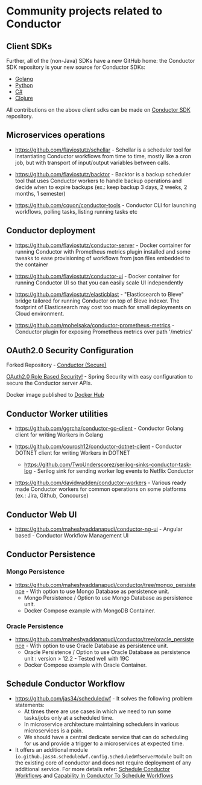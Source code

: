 # Community projects related to Conductor

## Client SDKs

Further, all of the (non-Java) SDKs have a new GitHub home: the Conductor SDK repository is your new source for Conductor SDKs:

* [Golang](https://github.com/conductor-sdk/conductor-go)
* [Python](https://github.com/conductor-sdk/conductor-python)
* [C#](https://github.com/conductor-sdk/conductor-csharp)
* [Clojure](https://github.com/conductor-sdk/conductor-clojure)

All contributions on the above client sdks can be made on [Conductor SDK](https://github.com/conductor-sdk) repository.

## Microservices operations

* https://github.com/flaviostutz/schellar - Schellar is a scheduler tool for instantiating Conductor workflows from time to time, mostly like a cron job, but with transport of input/output variables between calls.

* https://github.com/flaviostutz/backtor - Backtor is a backup scheduler tool that uses Conductor workers to handle backup operations and decide when to expire backups (ex.: keep backup 3 days, 2 weeks, 2 months, 1 semester)

* https://github.com/cquon/conductor-tools - Conductor CLI for launching workflows, polling tasks, listing running tasks etc


## Conductor deployment

* https://github.com/flaviostutz/conductor-server - Docker container for running Conductor with  Prometheus metrics plugin installed and some tweaks to ease provisioning of workflows from json files embedded to the container

* https://github.com/flaviostutz/conductor-ui - Docker container for running Conductor UI so that you can easily scale UI independently

* https://github.com/flaviostutz/elasticblast - "Elasticsearch to Bleve" bridge tailored for running Conductor on top of Bleve indexer. The footprint of Elasticsearch may cost too much for small deployments on Cloud environment.

* https://github.com/mohelsaka/conductor-prometheus-metrics - Conductor plugin for exposing Prometheus metrics over path '/metrics'

## OAuth2.0 Security Configuration
Forked Repository - [Conductor (Secure)](https://github.com/maheshyaddanapudi/conductor/tree/oauth2)

[OAuth2.0 Role Based Security!](https://github.com/maheshyaddanapudi/conductor/blob/oauth2/SECURITY.md) - Spring Security with easy configuration to secure the Conductor server APIs.

Docker image published to [Docker Hub](https://hub.docker.com/repository/docker/conductorboot/server)

## Conductor Worker utilities

* https://github.com/ggrcha/conductor-go-client - Conductor Golang client for writing Workers in Golang

* https://github.com/courosh12/conductor-dotnet-client - Conductor DOTNET client for writing Workers in DOTNET
  * https://github.com/TwoUnderscorez/serilog-sinks-conductor-task-log - Serilog sink for sending worker log events to Netflix Conductor

* https://github.com/davidwadden/conductor-workers - Various ready made Conductor workers for common operations on some platforms (ex.: Jira, Github, Concourse)

## Conductor Web UI

* https://github.com/maheshyaddanapudi/conductor-ng-ui - Angular based - Conductor Workflow Management UI

## Conductor Persistence

### Mongo Persistence

* https://github.com/maheshyaddanapudi/conductor/tree/mongo_persistence - With option to use Mongo Database as persistence unit.
  * Mongo Persistence / Option to use Mongo Database as persistence unit.
  * Docker Compose example with MongoDB Container.

### Oracle Persistence

* https://github.com/maheshyaddanapudi/conductor/tree/oracle_persistence - With option to use Oracle Database as persistence unit.
  * Oracle Persistence / Option to use Oracle Database as persistence unit : version > 12.2 - Tested well with 19C
  * Docker Compose example with Oracle Container.

## Schedule Conductor Workflow
* https://github.com/jas34/scheduledwf - It solves the following problem statements:
	* At times there are use cases in which we need to run some tasks/jobs only at a scheduled time.
	* In microservice architecture maintaining schedulers in various microservices is a pain.
	* We should have a central dedicate service that can do scheduling for us and provide a trigger to a microservices at expected time.
* It offers an additional module `io.github.jas34.scheduledwf.config.ScheduledWfServerModule` built on the existing core 
of conductor and does not require deployment of any additional service.
For more details refer: [Schedule Conductor Workflows](https://jas34.github.io/scheduledwf) and [Capability In Conductor To Schedule Workflows](https://github.com/Netflix/conductor/discussions/2256)